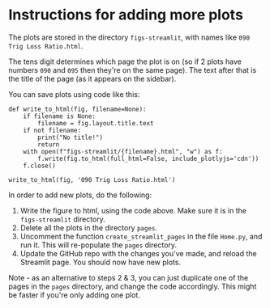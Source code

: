 # Instructions for adding more plots

The plots are stored in the directory `figs-streamlit`, with names like `090 Trig Loss Ratio.html`.

The tens digit determines which page the plot is on (so if 2 plots have numbers `090` and `095` then they're on the same page). The text after that is the title of the page (as it appears on the sidebar).

You can save plots using code like this:

```
def write_to_html(fig, filename=None):
    if filename is None:
        filename = fig.layout.title.text
    if not filename:
        print("No title!")
        return
    with open(f"figs-streamlit/{filename}.html", "w") as f:
        f.write(fig.to_html(full_html=False, include_plotlyjs='cdn'))
    f.close()
    
write_to_html(fig, '090 Trig Loss Ratio.html')
```

In order to add new plots, do the following:

1. Write the figure to html, using the code above. Make sure it is in the `figs-streamlit` directory.
2. Delete all the plots in the directory `pages`.
3. Uncomment the function `create_streamlit_pages` in the file `Home.py`, and run it. This will re-populate the `pages` directory.
4. Update the GitHub repo with the changes you've made, and reload the Streamlit page. You should now have new plots.

Note - as an alternative to steps 2 & 3, you can just duplicate one of the pages in the `pages` directory, and change the code accordingly. This might be faster if you're only adding one plot.
